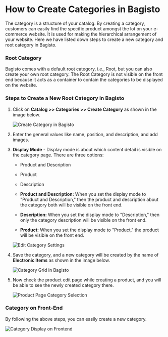 # How to Create Categories in Bagisto

The category is a structure of your catalog. By creating a category, customers can easily find the specific product amongst the lot on your e-commerce website. It is used for making the hierarchical arrangement of your website. Here we have listed down steps to create a new category and root category in Bagisto.

### Root Category

Bagisto comes with a default root category, i.e., Root, but you can also create your own root category. The Root Category is not visible on the front end because it acts as a container to contain the categories to be displayed on the website.

### Steps to Create a New Root Category in Bagisto

1. Click on **Catalog >> Categories >> Create Category** as shown in the image below.

   <img src="/images/category/create.png" alt="Create Category in Bagisto" />

2. Enter the general values like name, position, and description, and add images.

3. **Display Mode** - Display mode is about which content detail is visible on the category page. There are three options:  
   - Product and Description  
   - Product  
   - Description  

   - **Product and Description:** When you set the display mode to "Product and Description," then the product and description about the category both will be visible on the front end.  

   - **Description:** When you set the display mode to "Description," then only the category description will be visible on the front end.  

   - **Product:** When you set the display mode to "Product," the product will be visible on the front end.  

   <img src="/images/category/editCategory.png" alt="Edit Category Settings" />

4. Save the category, and a new category will be created by the name of **Electronic Items** as shown in the image below.

   <img src="/images/category/categoryGrid.png" alt="Category Grid in Bagisto" />

5. Now check the product edit page while creating a product, and you will be able to see the newly created category there.

   <img src="/images/category/productPage.png" alt="Product Page Category Selection" />

### Category on Front-End

By following the above steps, you can easily create a new category.

<img src="/images/category/output.png" alt="Category Display on Frontend" />
